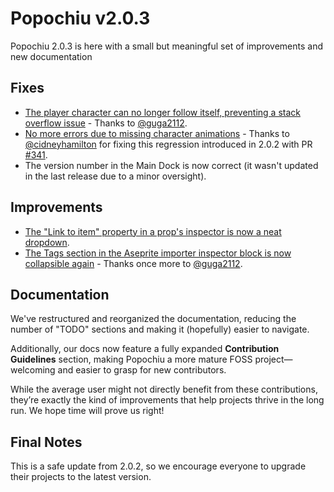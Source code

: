 # Popochiu v2.0.3  

Popochiu 2.0.3 is here with a small but meaningful set of improvements and new documentation

## Fixes

- [The player character can no longer follow itself, preventing a stack overflow issue](https://github.com/carenalgas/popochiu/issues/385) - Thanks to [@guga2112](https://github.com/guga2112).
- [No more errors due to missing character animations](https://github.com/carenalgas/popochiu/issues/381) - Thanks to [@cidneyhamilton](https://github.com/cidneyhamilton) for fixing this regression introduced in 2.0.2 with PR [#341](https://github.com/carenalgas/popochiu/pull/341).
- The version number in the Main Dock is now correct (it wasn't updated in the last release due to a minor oversight).

## Improvements

- [The "Link to item" property in a prop's inspector is now a neat dropdown](https://github.com/carenalgas/popochiu/issues/245).
- [The Tags section in the Aseprite importer inspector block is now collapsible again](https://github.com/carenalgas/popochiu/issues/390) - Thanks once more to [@guga2112](https://github.com/guga2112).

## Documentation

We've restructured and reorganized the documentation, reducing the number of "TODO" sections and making it (hopefully) easier to navigate.

Additionally, our docs now feature a fully expanded **Contribution Guidelines** section, making Popochiu a more mature FOSS project—welcoming and easier to grasp for new contributors.

While the average user might not directly benefit from these contributions, they’re exactly the kind of improvements that help projects thrive in the long run. We hope time will prove us right!

## Final Notes

This is a safe update from 2.0.2, so we encourage everyone to upgrade their projects to the latest version.
